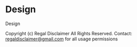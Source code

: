 Design
======

Design

Copyright (c) Regal Disclaimer All Rights Reserved.
Contact: regaldisclaimer@gmail.com for all usage permissions